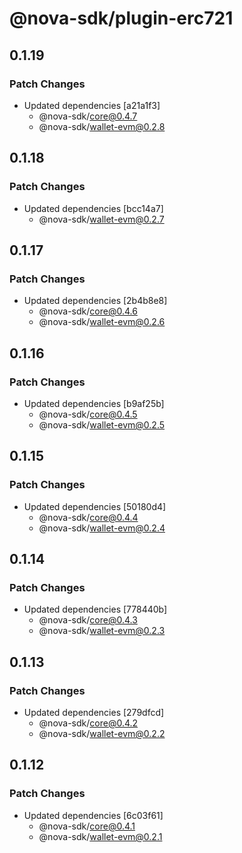 # @nova-sdk/plugin-erc721

## 0.1.19

### Patch Changes

- Updated dependencies [a21a1f3]
  - @nova-sdk/core@0.4.7
  - @nova-sdk/wallet-evm@0.2.8

## 0.1.18

### Patch Changes

- Updated dependencies [bcc14a7]
  - @nova-sdk/wallet-evm@0.2.7

## 0.1.17

### Patch Changes

- Updated dependencies [2b4b8e8]
  - @nova-sdk/core@0.4.6
  - @nova-sdk/wallet-evm@0.2.6

## 0.1.16

### Patch Changes

- Updated dependencies [b9af25b]
  - @nova-sdk/core@0.4.5
  - @nova-sdk/wallet-evm@0.2.5

## 0.1.15

### Patch Changes

- Updated dependencies [50180d4]
  - @nova-sdk/core@0.4.4
  - @nova-sdk/wallet-evm@0.2.4

## 0.1.14

### Patch Changes

- Updated dependencies [778440b]
  - @nova-sdk/core@0.4.3
  - @nova-sdk/wallet-evm@0.2.3

## 0.1.13

### Patch Changes

- Updated dependencies [279dfcd]
  - @nova-sdk/core@0.4.2
  - @nova-sdk/wallet-evm@0.2.2

## 0.1.12

### Patch Changes

- Updated dependencies [6c03f61]
  - @nova-sdk/core@0.4.1
  - @nova-sdk/wallet-evm@0.2.1
